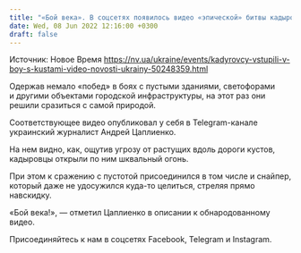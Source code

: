 ```yaml
---
title: "«Бой века». В соцсетях появилось видео «эпической» битвы кадыровцев с кустами"
date: Wed, 08 Jun 2022 12:16:00 +0300
draft: false
---
```

Источник: Новое Время https://nv.ua/ukraine/events/kadyrovcy-vstupili-v-boy-s-kustami-video-novosti-ukrainy-50248359.html


Одержав немало «побед» в боях с пустыми зданиями, светофорами и другими объектами городской инфраструктуры, на этот раз они решили сразиться с самой природой.

Соответствующее видео опубликовал у себя в Telegram-канале украинский журналист Андрей Цаплиенко.

На нем видно, как, ощутив угрозу от растущих вдоль дороги кустов, кадыровцы открыли по ним шквальный огонь.

При этом к сражению с пустотой присоединился в том числе и снайпер, который даже не удосужился куда-то целиться, стреляя прямо навскидку.

«Бой века!», — отметил Цаплиенко в описании к обнародованному видео.

Присоединяйтесь к нам в соцсетях Facebook, Telegram и Instagram.
